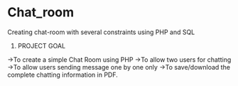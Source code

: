# Chat_room
Creating chat-room with several constraints using PHP and SQL
1) PROJECT GOAL

->To create a simple Chat Room using PHP
->To allow two users for chatting
->To allow users sending message one by one only
->To save/download the complete chatting information in PDF.
